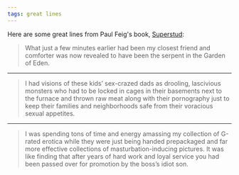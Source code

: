 ```yaml
---
tags: great lines
---
```



Here are some great lines from Paul Feig's book, [Superstud](https://bookshop.org/books/superstud-or-how-i-became-a-24-year-old-virgin/9781400051755):

> What just a few minutes earlier had been my closest friend and comforter was now revealed to have been the serpent in the Garden of Eden.

****

> I had visions of these kids’ sex-crazed dads as drooling, lascivious monsters who had to be locked in cages in their basements next to the furnace and thrown raw meat along with their pornography just to keep their families and neighborhoods safe from their voracious sexual appetites.

****

> I was spending tons of time and energy amassing my collection of G-rated erotica while they were just being handed prepackaged and far more effective collections of masturbation-inducing pictures. It was like finding that after years of hard work and loyal service you had been passed over for promotion by the boss’s idiot son.